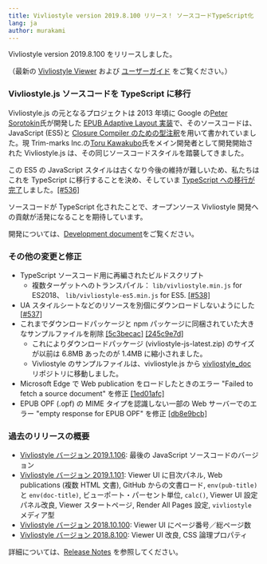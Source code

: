 ```yaml
---
title: Vivliostyle version 2019.8.100 リリース！ ソースコードTypeScript化
lang: ja
author: murakami
---
```


Vivliostyle version 2019.8.100 をリリースしました。

（最新の [Vivliostyle Viewer](https://vivliostyle.org/viewer) および [ユーザーガイド](https://vivliostyle.org/ja/docs/) をご覧ください。）

### Vivliostyle.js ソースコードを TypeScript に移行

Vivliostyle.js の元となるプロジェクトは 2013 年頃に Google の[Peter Sorotokin](https://twitter.com/sorotokin)氏が開発した [EPUB Adaptive Layout 実装](https://github.com/sorotokin/adaptive-layout)で、そのソースコードは、JavaScript (ES5)と [Closure Compiler のための型注釈](https://github.com/google/closure-compiler/wiki/Annotating-JavaScript-for-the-Closure-Compiler)を用いて書かれていました。現 Trim-marks Inc.の[Toru Kawakubo](https://twitter.com/kwkbtr_t)氏をメイン開発者として開発開始された Vivliostyle.js は、その同じソースコードスタイルを踏襲してきました。

この ES5 の JavaScript スタイルは古くなり今後の維持が難しいため、私たちはこれを TypeScript に移行することを決め、そしていま [TypeScript への移行が完了](https://github.com/vivliostyle/vivliostyle/tree/master/src/ts)しました。[[#536]](https://github.com/vivliostyle/vivliostyle/pull/536)

ソースコードが TypeScript 化されたことで、オープンソース Vivliostyle 開発への貢献が活発になることを期待しています。

開発については、[Development document](https://github.com/vivliostyle/vivliostyle/wiki/Development)をご覧ください。

### その他の変更と修正

- TypeScript ソースコード用に再編されたビルドスクリプト
  - 複数ターゲットへのトランスパイル： `lib/vivliostyle.min.js` for ES2018、 `lib/vivliostyle-es5.min.js` for ES5. [[#538]](https://github.com/vivliostyle/vivliostyle/pull/538)
- UA スタイルシートなどのリソースを別個にダウンロードしないようにした [[#537]](https://github.com/vivliostyle/vivliostyle/pull/537)
- これまでダウンロードパッケージと npm パッケージに同梱されていた大きなサンプルファイルを削除 [[5c3becac]](https://github.com/vivliostyle/vivliostyle/commit/5c3becac) [[245c9e7d]](https://github.com/vivliostyle/vivliostyle/commit/245c9e7d)
  - これによりダウンロードパッケージ (vivliostyle-js-latest.zip) のサイズが以前は 6.8MB あったのが 1.4MB に縮小されました。
  - Vivliostyle のサンプルファイルは、vivliostyle.js から [vivliostyle_doc](https://github.com/vivliostyle/vivliostyle_doc) リポジトリに移動しました。
- Microsoft Edge で Web publication をロードしたときのエラー "Failed to fetch a source document" を修正 [[1ed01afc]](https://github.com/vivliostyle/vivliostyle/commit/1ed01afc)
- EPUB OPF (.opf) の MIME タイプを認識しない一部の Web サーバーでのエラー "empty response for EPUB OPF" を修正 [[db8e9bcb]](https://github.com/vivliostyle/vivliostyle/commit/db8e9bcb)

### 過去のリリースの概要

- [Vivliostyle バージョン 2019.1.106](https://vivliostyle.org/ja/blog/2019/06/14/vivliostyle-2019.1.106-released/): 最後の JavaScript ソースコードのバージョン
- [Vivliostyle バージョン 2019.1.101](https://vivliostyle.org/ja/blog/2019/02/27/vivliostyle-2019.1.101-released/): Viewer UI に目次パネル, Web publications (複数 HTML 文書), GitHub からの文書ロード, `env(pub-title)` と `env(doc-title)`, ビューポート・パーセント単位, `calc()`, Viewer UI 設定パネル改良, Viewer スタートページ, Render All Pages 設定, `vivliostyle` メディア型
- [Vivliostyle バージョン 2018.10.100](https://vivliostyle.org/ja/blog/2018/10/31/vivliostyle-2018.10.100-released/): Viewer UI にページ番号／総ページ数
- [Vivliostyle バージョン 2018.8.100](https://vivliostyle.org/ja/blog/2018/09/10/vivliostyle-2018.8.100-released/): Viewer UI 改良, CSS 論理プロパティ

詳細については、[Release Notes](https://github.com/vivliostyle/vivliostyle/releases) を参照してください。
